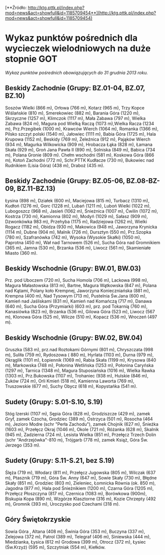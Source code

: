 [**Źródło: http://ktg.pttk.pl/index.php?mod=news&act=showfull&id=1185709454**](http://ktg.pttk.pl/index.php?mod=news&act=showfull&id=1185709454)

# Wykaz punktów pośrednich dla wycieczek wielodniowych na duże stopnie GOT

*Wykaz punktów pośrednich obowiązujących do 31 grudnia 2013 roku.*

## Beskidy Zachodnie (Grupy: BZ.01-04, BZ.07, BZ.10)
Soszów Wielki (866 m), Orłowa (766 m), Kotarz (965 m), Trzy Kopce Wiślańskie (810 m), Smerekowiec (882 m), Barania Góra (1220 m), Skrzyczne (1257 m), Klimczok (1117 m), Mała Zabawa (797 m), Wielka Zabawa (824 m), Magura pod Wielką Raczą (1073 m),Wielka Racza (1234 m), Prz.Przegibek (1000 m), Krawców Wierch (1064 m), Romanka (1366 m), Pilsko szczyt polski (1540 m), Jałowiec (1111 m), Babia Góra (1725 m), Hala Krupowa (1152 m), Beskidy (769 m), Żeleźnica (912 m), Pająków Wierch (934 m), Magurka Wilkowicka (909 m), Hrobacza Łąka (828 m), Łamana Skała (929 m), Groń Jana Pawła II (890 m), Solniska (849 m), Babica (734 m), Polana Gronie (809 m). Chełm wschodni (581 m), Koskowa Góra (866 m), Kotoń Zachodni (772 m), Schr.PTTK Kudłacze (730 m), Bukowiec nad Rudnikiem (Lisia Góra) (438 m), Draboż (435 m).

## Beskidy Zachodnie (Grupy: BZ.05-06, BZ.08-BZ-09, BZ.11-BZ.13)
Łysina (898 m), Działek (600 m), Maciejowa (815 m), Turbacz (1310 m), Kudłoń (1276 m), Gorc (1228 m), Lubań (1211 m), Luboń Wielki (1022 m), Lubogoszcz (968 m), Jasień (1062 m), Śnieżnica (1007 m), Ćwilin (1072 m), Kostrza (730 m), Kamionna (802 m), Modyń (1029 m), Sałasz (909 m), Dzwonkówka 983 m), Przehyba (1175 m), Radziejowa (1262 m), Wielki Rogacz (1182 m), Obidza (930 m), Makowica (948 m), Jaworzyna Krynicka (1114 m), Dubne (904 m), Malnik (726 m), Dursztyn (550 m), Prz.Szopka (780 m), Szafranówka (742 m), Wysoka (Wysokie Skałki) (1050 m), Paprotna (450 m), Wał nad Tarnowem (526 m), Sucha Góra nad Gromnikiem (365 m), Jamna (530 m), Brzanka (536 m), Liwocz (561 m), Skamieniałe Miasto (360 m).

## Beskidy Wschodnie (Grupy: BW.01, BW.03)
Prz. pod Uboczem (720 m), Sucha Homola (706 m), Lackowa (998 m), Magura Małastowska (813 m), Bartne, Magura Wątkowska (847 m), Polana nad Kątami, Polany koło Krempnej, Jaworzyna Konieczniańska (881 m), Krempna (400 m), Nad Tysowym (713 m), Pustelnia Św.Jana (600 m), Kamień nad Jaśliskami (831 m), Kamień nad Komańczą (717 m), Danawa (640 m), Sucha Góra (Przymiarki) (603 m), prz. pod Tokarnią (760 m), Kanasiówka (823 m), Brzanka (536 m), Gilowa Góra (523 m), Liwocz (567 m), Klonowa Góra (525 m), Wilcze (510 m), Kopacz (536 m), Wroczeń (497 m).

## Beskidy Wschodnie (Grupy: BW.02, BW.04)
Gruszka (583 m), prz.nad Roztokami Górnymi (801 m), Chryszczata (998 m), Suliła (759 m), Rydoszowa ( 880 m), Hyrlata (1103 m), Durna (979 m), Okrąglik (1101 m), Łopiennik (1069 m), Rabia Skała (1199 m), Krysowa (840 m), Markowska (748 m), Połonina Wetlińska (1253 m), Połonina Caryńska (1297 m), Tarnica (1348 m), Magura Stuposiańska (1016 m), Wielka Rawka (1303 m), Prz.Bukowska (1107 m), Trohaniec (938 m), Hulskie (846 m), Żuków (724 m), Orli Kmień (518 m), Kamienna Laworta (769 m), Truszowskie (677 m), Suchy Obycz (618 m), Kopystańka (541 m).

## Sudety (Grupy: S.01-S.10, S.19)
Stóg Izerski (1107 m), Sępia Góra (828 m), Grodziszcze (429 m), zamek Gryf, zamek Czocha, Grodziec (389 m), Ostrzyca (501 m), Rosocha (464 m), Jezioro Modre (schr "Perła Zachodu"), zamek Chojnik (627 m), Śnieżka (1603 m), Przełęcz Okraj (1046 m), Okole (721 m), Różanka (628 m), Skalnik (945 m), Zadzierna (724 m), Lesista Wielka (851 m), Przełęcz Trzech Dolin (schr "Andrzejówka"-810 m), Trójgarb (778 m), zamek Książ, Góra Św. Jerzego (353 m).

## Sudety (Grupy: S.11-S.21, bez S.19)
Ślęża (719 m), Włodarz (811 m), Przełęcz Jugowska (805 m), Wilczak (637 m), Ptasznik (719 m), Góra Św. Anny (647 m), Sowie Skały (730 m), Błędne Skały (851 m), Grodziec (803 m), Zieleniec, Łomnicka Równia (ok. 850 m), Jagodna (977 m), Hala pod Śnieżnikiem (1200 m), Czarna Góra (1205 m), Przełęcz Płoszczyna (817 m), Czernica (1083 m), Borówkowa (900m), Biskupia Kopa (890 m), Wzgórze Klasztorne (316 m), Kozie Chrzepty (492 m), Gromnik (393 m), Uroczysko pod Czechami (318 m).

## Góry Świętokrzyskie
Sowia Góra , Altana (408 m), Świnia Góra (353 m), Buczyna (337 m), Zelejowa (372 m), Patrol (389 m), Telegraf (406 m), Siniewska (444 m), Miedzianka, Łysica (612 m) Grodowa (399 m), Otrocz (372 m), Łysiec (Św.Krzyż) (595 m), Szczytniak (554 m), Kiełków.
